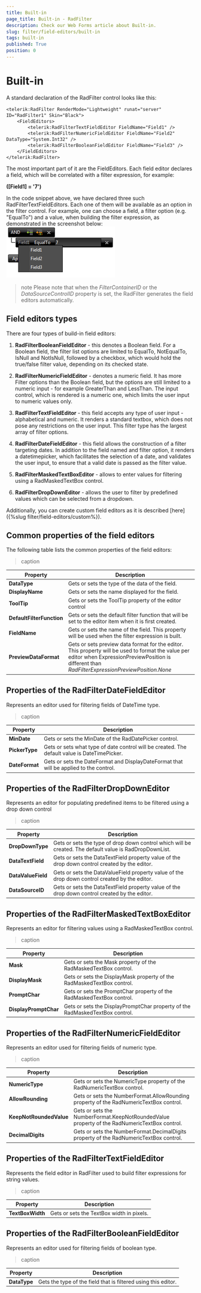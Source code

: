 ```yaml
---
title: Built-in
page_title: Built-in - RadFilter
description: Check our Web Forms article about Built-in.
slug: filter/field-editors/built-in
tags: built-in
published: True
position: 0
---
```


# Built-in



A standard declaration of the RadFilter control looks like this:

````ASPNET
<telerik:RadFilter RenderMode="Lightweight" runat="server" ID="RadFilter1" Skin="Black">
    <FieldEditors>
        <telerik:RadFilterTextFieldEditor FieldName="Field1" />
        <telerik:RadFilterNumericFieldEditor FieldName="Field2" DataType="System.Int32" />
        <telerik:RadFilterBooleanFieldEditor FieldName="Field3" />
    </FieldEditors>
</telerik:RadFilter>
````



The most important part of it are the FieldEditors. Each field editor declares a field, which will be correlated with a filter expression, for example:

**([Field1] = '7')**

In the code snippet above, we have declared three such RadFilterTextFieldEditors. Each one of them will be available as an option in the filter control. For example, one can choose a field, a filter option (e.g. "EqualTo") and a value, when building the filter expression, as demonstrated in the screenshot below:
![Filter expression](images/filter_expression.png)

>note Please note that when the *FilterContainerID* or the *DataSourceControlID* property is set, the RadFilter generates the field editors automatically.
>


## Field editors types

There are four types of build-in field editors:

1. **RadFilterBooleanFieldEditor** - this denotes a Boolean field. For a Boolean field, the filter list options are limited to EqualTo, NotEqualTo, IsNull and NotIsNull, followed by a checkbox, which would hold the true/false filter value, depending on its checked state.

1. **RadFilterNumericFieldEditor** - denotes a numeric field. It has more Filter options than the Boolean field, but the options are still limited to a numeric input - for example GreaterThan and LessThan. The input control, which is rendered is a numeric one, which limits the user input to numeric values only.

1. **RadFilterTextFieldEditor** - this field accepts any type of user input - alphabetical and numeric. It renders a standard textbox, which does not pose any restrictions on the user input. This filter type has the largest array of filter options.

1. **RadFilterDateFieldEditor** - this field allows the construction of a filter targeting dates. In addition to the field named and filter option, it renders a datetimepicker, which facilitates the selection of a date, and validates the user input, to ensure that a valid date is passed as the filter value.

1. **RadFilterMaskedTextBoxEditor** - allows to enter values for filtering using a RadMaskedTextBox control.

1. **RadFilterDropDownEditor** - allows the user to filter by predefined values which can be selected from a dropdown.

Additionally, you can create custom field editors as it is described [here]({%slug filter/field-editors/custom%}).

## Common properties of the field editors

The following table lists the common properties of the field editors:


>caption  

|  **Property**  |  **Description**  |
| ------ | ------ |
| **DataType** |Gets or sets the type of the data of the field.|
| **DisplayName** |Gets or sets the name displayed for the field.|
| **ToolTip** |Gets or sets the ToolTip property of the editor control|
| **DefaultFilterFunction** |Gets or sets the default filter function that will be set to the editor item when it is first created.|
| **FieldName** |Gets or sets the name of the field. This property will be used when the filter expression is built.|
| **PreviewDataFormat** |Gets or sets preview data format for the editor. This property will be used to format the value per editor when ExpressionPreviewPosition is different than *RadFilterExpressionPreviewPosition.None* |

## Properties of the RadFilterDateFieldEditor

Represents an editor used for filtering fields of DateTime type.


>caption  

|  **Property**  |  **Description**  |
| ------ | ------ |
| **MinDate** |Gets or sets the MinDate of the RadDatePicker control.|
| **PickerType** |Gets or sets what type of date control will be created. The default value is DateTimePicker.|
| **DateFormat** |Gets or sets the DateFormat and DisplayDateFormat that will be applied to the control.|

## Properties of the RadFilterDropDownEditor

Represents an editor for populating predefined items to be filtered using a drop down control


>caption  

|  **Property**  |  **Description**  |
| ------ | ------ |
| **DropDownType** |Gets or sets the type of drop down control which will be created. The default value is RadDropDownList.|
| **DataTextField** |Gets or sets the DataTextField property value of the drop down control created by the editor.|
| **DataValueField** |Gets or sets the DataValueField property value of the drop down control created by the editor.|
| **DataSourceID** |Gets or sets the DataTextField property value of the drop down control created by the editor.|

## Properties of the RadFilterMaskedTextBoxEditor

Represents an editor for filtering values using a RadMaskedTextBox control.


>caption  

|  **Property**  |  **Description**  |
| ------ | ------ |
| **Mask** |Gets or sets the Mask property of the RadMaskedTextBox control.|
| **DisplayMask** |Gets or sets the DisplayMask property of the RadMaskedTextBox control.|
| **PromptChar** |Gets or sets the PromptChar property of the RadMaskedTextBox control.|
| **DisplayPromptChar** |Gets or sets the DisplayPromptChar property of the RadMaskedTextBox control.|

## Properties of the RadFilterNumericFieldEditor

Represents an editor used for filtering fields of numeric type.


>caption  

|  **Property**  |  **Description**  |
| ------ | ------ |
| **NumericType** |Gets or sets the NumericType property of the RadNumericTextBox control.|
| **AllowRounding** |Gets or sets the NumberFormat.AllowRounding property of the RadNumericTextBox control.|
| **KeepNotRoundedValue** |Gets or sets the NumberFormat.KeepNotRoundedValue property of the RadNumericTextBox control.|
| **DecimalDigits** |Gets or sets the NumberFormat.DecimalDigits property of the RadNumericTextBox control.|

## Properties of the RadFilterTextFieldEditor

Represents the field editor in RadFilter used to build filter expressions for string values.


>caption  

|  **Property**  |  **Description**  |
| ------ | ------ |
| **TextBoxWidth** |Gets or sets the TextBox width in pixels.|

## Properties of the RadFilterBooleanFieldEditor

Represents an editor used for filtering fields of boolean type.


>caption  

|  **Property**  |  **Description**  |
| ------ | ------ |
| **DataType** |Gets the type of the field that is filtered using this editor.|
